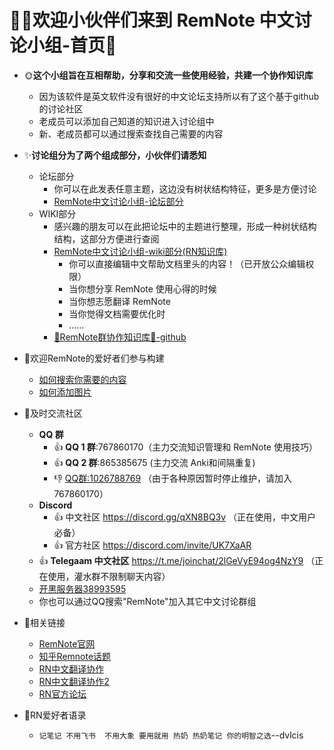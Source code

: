 # 🙋‍♂️**欢迎小伙伴们来到 RemNote 中文讨论小组-首页**🙋  
- 🌞**这个小组旨在互相帮助，分享和交流一些使用经验，共建一个协作知识库**  
  - 因为该软件是英文软件没有很好的中文论坛支持所以有了这个基于github的讨论社区
  - 老成员可以添加自己知道的知识进入讨论组中  
  - 新、老成员都可以通过搜索查找自己需要的内容  
- ✨**讨论组分为了两个组成部分，小伙伴们请悉知**
  - 论坛部分
    - 你可以在此发表任意主题，这边没有树状结构特征，更多是方便讨论
    - [RemNote中文讨论小组-论坛部分](https://github.com/5eagull/RemNote-Chinese-chat-group/discussions)  
  - WIKI部分
    - 感兴趣的朋友可以在此把论坛中的主题进行整理，形成一种树状结构结构，这部分方便进行查阅
    - [RemNote中文讨论小组-wiki部分(RN知识库)](https://github.com/5eagull/RemNote-CN/wiki )
      - 你可以直接编辑中文帮助文档里头的内容！（已开放公众编辑权限）
      - 当你想分享 RemNote 使用心得的时候
      - 当你想志愿翻译 RemNote
      - 当你觉得文档需要优化时
      - ......
    - [🔴RemNote群协作知识库🌴-github](https://github.com/RemNote-CN/RemNote-CN/wiki/RemNote%E7%BE%A4%E5%8D%8F%E4%BD%9C%E7%9F%A5%E8%AF%86%E5%BA%93%F0%9F%8C%B4)
 - 🍉欢迎RemNote的爱好者们参与构建
    - [如何搜索你需要的内容](https://github.com/5eagull/RemNote-Chinese-chat-group/discussions/12)
    - [如何添加图片](https://github.com/5eagull/RemNote-Chinese-chat-group/discussions/13)
- 💬及时交流社区
    - **QQ 群**
      - 👍 **QQ 1 群**:767860170（主力交流知识管理和 RemNote 使用技巧）
      - 👍 **QQ 2 群**:865385675 (主力交流 Anki和间隔重复)
      - 👎 [QQ群:1026788769](https://jq.qq.com/?_wv=1027&k=3KkKuc36) （由于各种原因暂时停止维护，请加入 767860170）
    - **Discord** 
      - 👍 中文社区 https://discord.gg/qXN8BQ3v （正在使用，中文用户必备）
      - 👍 官方社区 https://discord.com/invite/UK7XaAR
    - 👍 **Telegaam 中文社区** https://t.me/joinchat/2lGeVyE94og4NzY9 （正在使用，灌水群不限制聊天内容）
    - [开黑服务器38993595](https://kaihei.co/2OYrO9 )
    - 你也可以通过QQ搜索"RemNote"加入其它中文讨论群组
- 🔗相关链接
  - [RemNote官网](https://remnote.io/) 
  - [知乎Remnote话题](https://www.zhihu.com/topic/21349162/hot)
  - [RN中文翻译协作](https://github.com/RemNoteCN)
  - [RN中文翻译协作2](https://github.com/TimKingNF/RemNote-Tutorials-Translated)
  - [RN官方论坛](https://forum.remnote.io)

- 📑RN爱好者语录  
    - `记笔记 不用飞书  不用大象 要用就用 热奶 热奶笔记 你的明智之选`--dvlcis
